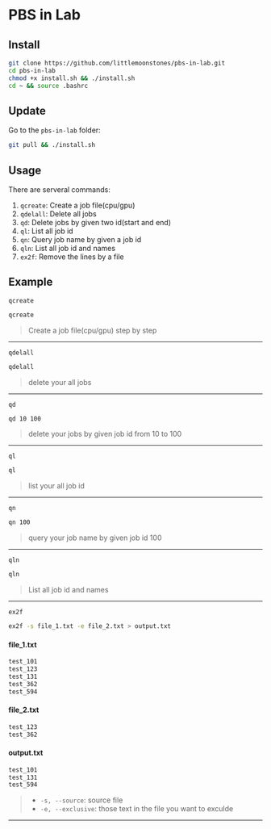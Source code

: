 # PBS in Lab
## Install
```bash
git clone https://github.com/littlemoonstones/pbs-in-lab.git
cd pbs-in-lab
chmod +x install.sh && ./install.sh
cd ~ && source .bashrc
```

## Update
Go to the `pbs-in-lab` folder:
```bash
git pull && ./install.sh
```

## Usage
There are serveral commands:
  1. `qcreate`: Create a job file(cpu/gpu)
  2. `qdelall`: Delete all jobs
  3. `qd`: Delete jobs by given two id(start and end)
  4. `ql`: List all job id
  5. `qn`: Query job name by given a job id
  6.  `qln`: List all job id and names
  7.  `ex2f`: Remove the lines by a file

## Example
`qcreate`
```bash
qcreate
```
> Create a job file(cpu/gpu) step by step
---

`qdelall`
```bash
qdelall
```
> delete your all jobs
---

`qd`
```bash
qd 10 100
```
> delete your jobs by given job id from 10 to 100
---
`ql`
```bash
ql
```
> list your all job id
---

`qn`
```bash
qn 100
```
> query your job name by given job id 100
---

`qln`
```bash
qln
```
> List all job id and names
---

`ex2f`

```bash
ex2f -s file_1.txt -e file_2.txt > output.txt
```

#### file_1.txt
```txt
test_101
test_123
test_131
test_362
test_594
```

#### file_2.txt
```txt
test_123
test_362
```

#### output.txt
```txt
test_101
test_131
test_594
```

> - `-s, --source`: source file
> - `-e, --exclusive`: those text in the file you want to exculde
---
